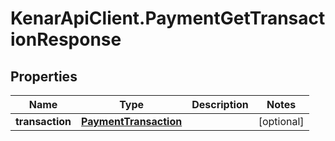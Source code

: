 # KenarApiClient.PaymentGetTransactionResponse

## Properties

Name | Type | Description | Notes
------------ | ------------- | ------------- | -------------
**transaction** | [**PaymentTransaction**](PaymentTransaction.md) |  | [optional] 


